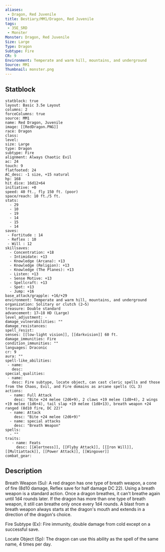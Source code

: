 ```yaml
---
aliases:
 - Dragon, Red Juvenile
title: Bestiary/MM1/Dragon, Red Juvenile
tags:
 - 35E_SRD
 - Monster
Monster: Dragon, Red Juvenile
Size: Large
Type: Dragon
Subtype: Fire
CR: 9
Environment: Temperate and warm hill, mountains, and underground
Source: MM1
Thumbnail: monster.png
---
```


## Statblock

```statblock
statblock: true
layout: Basic 3.5e Layout
columns: 2
forceColumns: true
source: MM1 
name: Red Dragon, Juvenile
image: [[RedDragon.PNG]]
race: Dragon
class: 
level: 
size: Large
type: Dragon
subtype: Fire
alignment: Always Chaotic Evil
ac: 24
touch: 9
flatfooted: 24
AC_desc: -1 size, +15 natural
hp: 168
hit_dice: 16d12+64
initiative: +0
speed: 40 ft., fly 150 ft. (poor)
space/reach: 10 ft./5 ft.
stats:
  - 29
  - 10
  - 19
  - 14
  - 15
  - 14
saves:
 - Fortitude : 14
 - Reflex : 10
 - Will : 12
skillsaves:
  - Concentration: +18
  - Intimidate: +13
  - Knowledge (Arcana): +13
  - Knowledge (Religion): +13
  - Knowledge (The Planes): +13
  - Listen: +13
  - Sense Motive: +13
  - Spellcraft: +13
  - Spot: +13
  - Jump: +16
base_attack/grapple: +16/+29
environment: Temperate and warm hill, mountains, and underground
organization: Solitary or clutch (2–5)
treasure: Double standard
advancement: 17–18 HD (Large)
level_adjustment: -
damage_vulnerabilities: ""
damage_resistances: 
spell_resist: 
senses: [[low-light vision]], [[darkvision]] 60 ft.
damage_immunities: Fire
condition_immunities: ""
languages: Draconic
cr: 9
aura: ""
spell-like_abilities:
 - name: 
   desc: 
special_qualities:
 - name:
   desc: Fire subtype, locate object, can cast cleric spells and those from the Chaos, Evil, and Fire domains as arcane spells (CL 3)
actions:
  - name: Full Attack
    desc: "Bite +24 melee (2d6+9), 2 claws +19 melee (1d8+4), 2 wings +19 melee (1d6+4), tail slap +19 melee (1d8+13), breath weapon +24 ranged (8d10 fire, DC 22)"
  - name: Attack
    desc: "Bite +24 melee (2d6+9)"
  - name: special attacks
    desc: "Breath Weapon"
spells:
  - ""
traits:
   - name: Feats
     desc: [[Alertness]], [[Flyby Attack]], [[Iron Will]], [[Multiattack]], [[Power Attack]], [[Wingover]]
combat_gear:  
```

## Description






Breath Weapon (Su): A red dragon has one type of breath weapon, a cone of fire (8d10 damage, Reflex save for half damage DC 22). Using a breath weapon is a standard action. Once a dragon breathes, it can't breathe again until 1d4 rounds later. If the dragon has more than one type of breath weapon, it still can breathe only once every 1d4 rounds. A blast from a breath weapon always starts at the dragon's mouth and extends in a direction of the dragon's choice.

Fire Subtype (Ex): Fire immunity, double damage from cold except on a successful save.

Locate Object (Sp): The dragon can use this ability as the spell of the same name, 4 times per day.